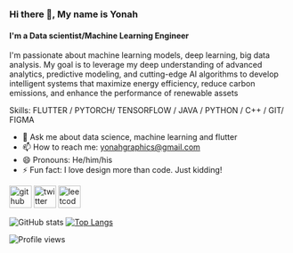 ### Hi there 👋, My name is Yonah
#### I'm a Data scientist/Machine Learning Engineer
I'm passionate about machine learning models, deep learning, big data analysis. My goal is to leverage my deep understanding of advanced analytics, predictive modeling, and cutting-edge AI algorithms to develop intelligent systems that maximize energy efficiency, reduce carbon emissions, and enhance the performance of renewable assets

Skills: FLUTTER / PYTORCH/ TENSORFLOW / JAVA / PYTHON / C++ / GIT/ FIGMA

- 💬 Ask me about data science, machine learning and flutter
- 📫 How to reach me: yonahgraphics@gmail.com 
- 😄 Pronouns: He/him/his  
- ⚡ Fun fact: I love design more than code. Just kidding! 


[<img src='https://cdn.jsdelivr.net/npm/simple-icons@3.0.1/icons/github.svg' alt='github' height='40'>](https://github.com/yonahgraphics)  [<img src='https://cdn.jsdelivr.net/npm/simple-icons@3.0.1/icons/twitter.svg' alt='twitter' height='40'>](https://twitter.com/yonahgraphics) [<img src='https://cdn.jsdelivr.net/npm/simple-icons@3.0.1/icons/leetcode.svg' alt='leetcode' height='40'>](https://www.leetcode.com/yonahgraphics)  

![GitHub stats](https://github-readme-stats.vercel.app/api?username=yonahgraphics&show_icons=true) 
[![Top Langs](https://github-readme-stats.vercel.app/api/top-langs/?username=yonahgraphics)](https://github.com/anuraghazra/github-readme-stats)
 

![Profile views](https://gpvc.arturio.dev/yonahgraphics)  

